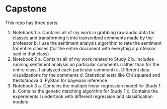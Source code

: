 # Capstone

This repo has three parts:
1. Notebook 1
  a. Contains all of my work in grabbing raw audio data for classes and transforming it into transcribed comments made by the professor
  b. I use the sentiment analysis algorithm to rate the sentiment for entire classes (for the entire document with everythig a professor said in that class)
2. Notebook 2
  a. Contains all of my work related to Study 2
  b. Includes running sentiment analysis on particular comments (rather than for the entire class, I analyzed each particular comment)
  c. Different data visualizations for the comments
  d. Statistical tests like Chi squared and ttests/anova
  d. PyStan for bayesian inference
3. Notebook 3
  a. Contains the multiple linear regression model for Study 1
  b. Contains the genetic matching algorithm for Study 1
  c. Contains the experiments I undertook with different regression and classification models
